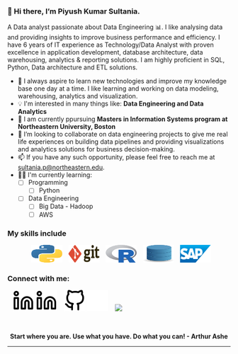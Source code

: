 ### 👋 Hi there, I’m Piyush Kumar Sultania. 
 
A Data analyst passionate about Data Engineering 📊. I like analysing data and providing insights to improve business performance and efficiency. I have 6 years of IT experience as Technology/Data Analyst with proven excellence in application development, database architecture, data warehousing, analytics & reporting solutions. I am highly proficient in SQL, Python, Data architecture and ETL solutions.

- 👀 I always aspire to learn new technologies and improve my knowledge base one day at a time. I like learning and working on data modeling, warehousing, analytics and visualization.
- 💡  I'm interested in many things like: **Data Engineering and Data Analytics**
- 🌱 I am currently ppursuing **Masters in Information Systems program at Northeastern University, Boston** 
- 💞️ I’m looking to collaborate on data engineering projects to give me real life experiences on building data pipelines and providing visualizations and analytics solutions for business decision-making.
- 📫 If you have any such opportunity, please feel free to reach me at sultania.p@northeastern.edu.
- 👨‍🔬 I'm currently learning:
    - [ ] Programming
      - [ ]  Python
    - [ ] Data Engineering
      - [ ]  Big Data - Hadoop
      - [ ]  AWS

### My skills include

<p align="center">
 <img title="Python" alt="Python" src="https://raw.githubusercontent.com/sultania-p/sultania-p/main/assets/python.svg" width="70" height="40" style="padding-left:10px;"/>
 <img title="Git" alt="Git" src="https://raw.githubusercontent.com/sultania-p/sultania-p/main/assets/git.svg" width="70" height="40" style="padding-left:10px;"/>
 <img title="R" alt="R" src="https://raw.githubusercontent.com/sultania-p/sultania-p/main/assets/r-lang.svg" width="70" height="40" style="padding-left:10px;" />
 <img title="SQL" alt="SQL" src="https://raw.githubusercontent.com/sultania-p/sultania-p/main/assets/database.svg" width="70" height="40" style="padding-left:10px;" />
 <img title="SAP" alt="SAP" src="https://raw.githubusercontent.com/sultania-p/sultania-p/main/assets/sap-vector-logo.svg" width="70" height="40" style="padding-left:10px;" />	
	
</p>

### Connect with me:
&nbsp;&nbsp;
[![website](./img/linkedin-dark.svg)](https://linkedin.com/in/piyush-sultania#gh-dark-mode-only)
[![website](./img/linkedin-light.svg)](https://linkedin.com/in/piyush-sultania#gh-light-mode-only)
&nbsp;&nbsp;
[![website](./img/github-light.svg)](https://github.com/sultania-p#gh-light-mode-only)
[![website](./img/github-dark.svg)](https://github.com/sultania-p#gh-dark-mode-only)
&nbsp;&nbsp;
<a target="_blank" href="mailto:piyushsltn4@gmail.com"><img src="https://img.shields.io/badge/-Gmail-D14836?style=for-the-badge&logo=Gmail&logoColor=white"></img></a>

[linkedin]: https://linkedin.com/in/piyush-sultania
[github]: https://github.com/sultania-p

<br>

<p align="center">
	<strong>Start where you are. Use what you have. Do what you can!
  <strong> - Arthur Ashe </strong>
 </strong>
 
</p>

<hr>
<br>


<!---
sultania-p/sultania-p is a ✨ special ✨ repository because its `README.md` (this file) appears on your GitHub profile.
You can click the Preview link to take a look at your changes.
--->
